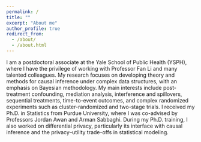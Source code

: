```yaml
---
permalink: /
title: ""
excerpt: "About me"
author_profile: true
redirect_from: 
  - /about/
  - /about.html
---
```


I am a postdoctoral associate at the Yale School of Public Health (YSPH), where I have the privilege of working with Professor Fan Li and many talented colleagues. My research focuses on developing theory and methods for causal inference under complex data structures, with an emphasis on Bayesian methodology. My main interests include post-treatment confounding, mediation analysis, interference and spillovers, sequential treatments, time-to-event outcomes, and complex randomized experiments such as cluster-randomized and two-stage trials. I received my Ph.D. in Statistics from Purdue University, where I was co-advised by Professors Jordan Awan and Arman Sabbaghi. During my Ph.D. training, I also worked on differential privacy, particularly its interface with causal inference and the privacy–utility trade-offs in statistical modeling.